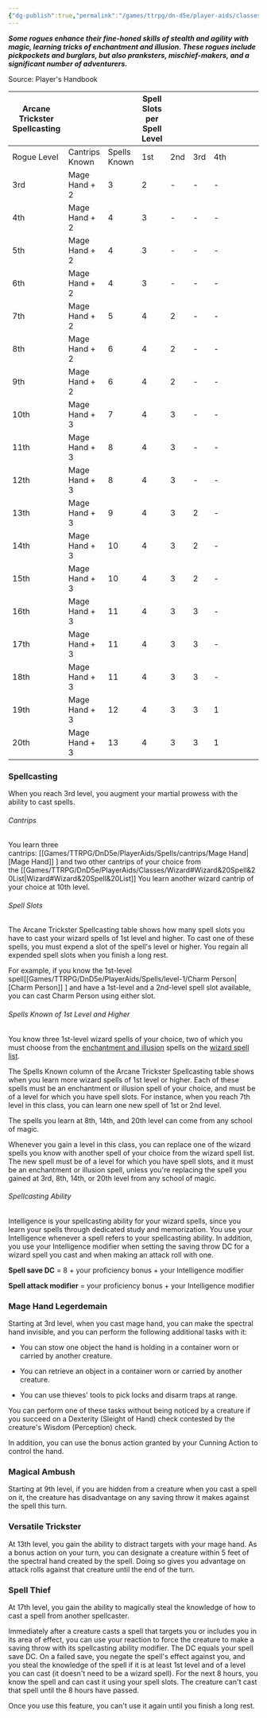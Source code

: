 ```yaml
---
{"dg-publish":true,"permalink":"/games/ttrpg/dn-d5e/player-aids/classes/class-specialisations/rogue-arcane-trickster/","tags":["sub-class","ttrpg/dnd/5e"],"noteIcon":""}
---
```



**_Some rogues enhance their fine-honed skills of stealth and agility with magic, learning tricks of enchantment and illusion. These rogues include pickpockets and burglars, but also pranksters, mischief-makers, and a significant number of adventurers._**

Source: Player's Handbook

|Arcane Trickster Spellcasting|   |   |Spell Slots per Spell Level|   |   |   |   |   |   |   |
|---|---|---|---|---|---|---|---|---|---|---|
|Rogue Level|Cantrips Known|Spells Known|1st|2nd|3rd|4th|
|3rd|Mage Hand + 2|3|2|-|-|-|
|4th|Mage Hand + 2|4|3|-|-|-|
|5th|Mage Hand + 2|4|3|-|-|-|
|6th|Mage Hand + 2|4|3|-|-|-|
|7th|Mage Hand + 2|5|4|2|-|-|
|8th|Mage Hand + 2|6|4|2|-|-|
|9th|Mage Hand + 2|6|4|2|-|-|
|10th|Mage Hand + 3|7|4|3|-|-|
|11th|Mage Hand + 3|8|4|3|-|-|
|12th|Mage Hand + 3|8|4|3|-|-|
|13th|Mage Hand + 3|9|4|3|2|-|
|14th|Mage Hand + 3|10|4|3|2|-|
|15th|Mage Hand + 3|10|4|3|2|-|
|16th|Mage Hand + 3|11|4|3|3|-|
|17th|Mage Hand + 3|11|4|3|3|-|
|18th|Mage Hand + 3|11|4|3|3|-|
|19th|Mage Hand + 3|12|4|3|3|1|
|20th|Mage Hand + 3|13|4|3|3|1|

### Spellcasting

When you reach 3rd level, you augment your martial prowess with the ability to cast spells.

###### Cantrips

You learn three cantrips: [[Games/TTRPG/DnD5e/PlayerAids/Spells/cantrips/Mage Hand\|[Mage Hand]] ] and two other cantrips of your choice from the [[Games/TTRPG/DnD5e/PlayerAids/Classes/Wizard#Wizard&20Spell&20List\|Wizard#Wizard&20Spell&20List]] You learn another wizard cantrip of your choice at 10th level.

###### Spell Slots

The Arcane Trickster Spellcasting table shows how many spell slots you have to cast your wizard spells of 1st level and higher. To cast one of these spells, you must expend a slot of the spell's level or higher. You regain all expended spell slots when you finish a long rest.

For example, if you know the 1st-level spell[[Games/TTRPG/DnD5e/PlayerAids/Spells/level-1/Charm Person\|[Charm Person]] ] and have a 1st-level and a 2nd-level spell slot available, you can cast Charm Person using either slot.

###### Spells Known of 1st Level and Higher

You know three 1st-level wizard spells of your choice, two of which you must choose from the [enchantment and illusion](https://dnd5e.wikidot.com/spells:arcane-trickster) spells on the [wizard spell list](https://dnd5e.wikidot.com/spells:wizard).

The Spells Known column of the Arcane Trickster Spellcasting table shows when you learn more wizard spells of 1st level or higher. Each of these spells must be an enchantment or illusion spell of your choice, and must be of a level for which you have spell slots. For instance, when you reach 7th level in this class, you can learn one new spell of 1st or 2nd level.

The spells you learn at 8th, 14th, and 20th level can come from any school of magic.

Whenever you gain a level in this class, you can replace one of the wizard spells you know with another spell of your choice from the wizard spell list. The new spell must be of a level for which you have spell slots, and it must be an enchantment or illusion spell, unless you're replacing the spell you gained at 3rd, 8th, 14th, or 20th level from any school of magic.

###### Spellcasting Ability

Intelligence is your spellcasting ability for your wizard spells, since you learn your spells through dedicated study and memorization. You use your Intelligence whenever a spell refers to your spellcasting ability. In addition, you use your Intelligence modifier when setting the saving throw DC for a wizard spell you cast and when making an attack roll with one.

**Spell save DC** = 8 + your proficiency bonus + your Intelligence modifier

**Spell attack modifier** = your proficiency bonus + your Intelligence modifier

### Mage Hand Legerdemain

Starting at 3rd level, when you cast mage hand, you can make the spectral hand invisible, and you can perform the following additional tasks with it:

- You can stow one object the hand is holding in a container worn or carried by another creature.

- You can retrieve an object in a container worn or carried by another creature.

- You can use thieves' tools to pick locks and disarm traps at range.

You can perform one of these tasks without being noticed by a creature if you succeed on a Dexterity (Sleight of Hand) check contested by the creature's Wisdom (Perception) check.

In addition, you can use the bonus action granted by your Cunning Action to control the hand.

### Magical Ambush

Starting at 9th level, if you are hidden from a creature when you cast a spell on it, the creature has disadvantage on any saving throw it makes against the spell this turn.

### Versatile Trickster

At 13th level, you gain the ability to distract targets with your mage hand. As a bonus action on your turn, you can designate a creature within 5 feet of the spectral hand created by the spell. Doing so gives you advantage on attack rolls against that creature until the end of the turn.

### Spell Thief

At 17th level, you gain the ability to magically steal the knowledge of how to cast a spell from another spellcaster.

Immediately after a creature casts a spell that targets you or includes you in its area of effect, you can use your reaction to force the creature to make a saving throw with its spellcasting ability modifier. The DC equals your spell save DC. On a failed save, you negate the spell's effect against you, and you steal the knowledge of the spell if it is at least 1st level and of a level you can cast (it doesn't need to be a wizard spell). For the next 8 hours, you know the spell and can cast it using your spell slots. The creature can't cast that spell until the 8 hours have passed.

Once you use this feature, you can't use it again until you finish a long rest.


